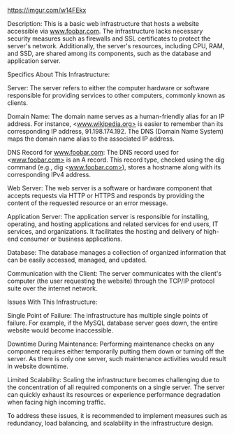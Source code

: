 <https://imgur.com/w14FEkx>

Description:
This is a basic web infrastructure that hosts a website accessible via www.foobar.com. The infrastructure lacks necessary security measures such as firewalls and SSL certificates to protect the server's network. Additionally, the server's resources, including CPU, RAM, and SSD, are shared among its components, such as the database and application server.

Specifics About This Infrastructure:

Server: The server refers to either the computer hardware or software responsible for providing services to other computers, commonly known as clients.

Domain Name: The domain name serves as a human-friendly alias for an IP address. For instance, <www.wikipedia.org> is easier to remember than its corresponding IP address, 91.198.174.192. The DNS (Domain Name System) maps the domain name alias to the associated IP address.

DNS Record for www.foobar.com: The DNS record used for <www.foobar.com> is an A record. This record type, checked using the dig command (e.g., dig <www.foobar.com>), stores a hostname along with its corresponding IPv4 address.

Web Server: The web server is a software or hardware component that accepts requests via HTTP or HTTPS and responds by providing the content of the requested resource or an error message.

Application Server: The application server is responsible for installing, operating, and hosting applications and related services for end users, IT services, and organizations. It facilitates the hosting and delivery of high-end consumer or business applications.

Database: The database manages a collection of organized information that can be easily accessed, managed, and updated.

Communication with the Client:
The server communicates with the client's computer (the user requesting the website) through the TCP/IP protocol suite over the internet network.

Issues With This Infrastructure:

Single Point of Failure: The infrastructure has multiple single points of failure. For example, if the MySQL database server goes down, the entire website would become inaccessible.

Downtime During Maintenance: Performing maintenance checks on any component requires either temporarily putting them down or turning off the server. As there is only one server, such maintenance activities would result in website downtime.

Limited Scalability: Scaling the infrastructure becomes challenging due to the concentration of all required components on a single server. The server can quickly exhaust its resources or experience performance degradation when facing high incoming traffic.

To address these issues, it is recommended to implement measures such as redundancy, load balancing, and scalability in the infrastructure design.
